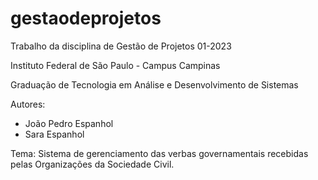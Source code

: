 # gestaodeprojetos
Trabalho da disciplina de Gestão de Projetos 01-2023

Instituto Federal de São Paulo - Campus Campinas

Graduação de Tecnologia em Análise e Desenvolvimento de Sistemas

Autores: 
- João Pedro Espanhol
- Sara Espanhol

Tema:
Sistema de gerenciamento das verbas governamentais recebidas pelas Organizações da Sociedade Civil.
